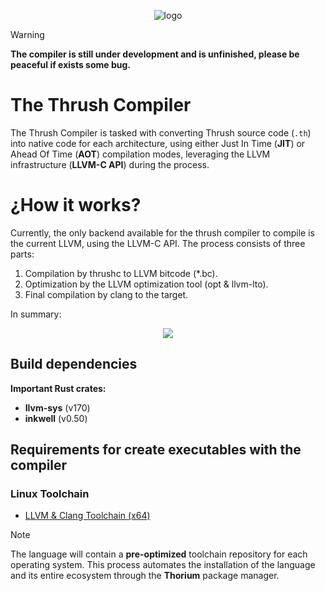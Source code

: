 <p align="center">
  <img src= "https://github.com/thrushlang/thrushc/blob/master/assets/thrushlang-v1.1.png" alt= "logo" style= "width: 2hv; height: 2hv;"> </img>
</p>

> [!WARNING]  
> **The compiler is still under development and is unfinished, please be peaceful if exists some bug.**

# The Thrush Compiler 

The Thrush Compiler is tasked with converting Thrush source code (`.th`) into native code for each architecture, using either Just In Time (**JIT**) or Ahead Of Time (**AOT**) compilation modes, leveraging the LLVM infrastructure (**LLVM-C API**) during the process.

# ¿How it works?

Currently, the only backend available for the thrush compiler to compile is the current LLVM, using the LLVM-C API. The process consists of three parts:

1. Compilation by thrushc to LLVM bitcode (*.bc).
2. Optimization by the LLVM optimization tool (opt & llvm-lto).
3. Final compilation by clang to the target.

In summary:

<p align="center">
  <img src= "https://github.com/thrushlang/thrushc/blob/master/assets/how%20it%20works%20(with%20llvm%20backend).png" style= "width: 1hv; height: 1hv;"> </img>
</p>

## Build dependencies

**Important Rust crates:**

- **llvm-sys** (v170)
- **inkwell** (v0.50)
  
## Requirements for create executables with the compiler

### Linux Toolchain

- [LLVM & Clang Toolchain (x64)](https://github.com/thrushlang/toolchains/releases/download/Toolchains/thrushlang-toolchain-linux-x64-v1.0.1.tar.gz)

> [!NOTE]  
> The language will contain a **pre-optimized** toolchain repository for each operating system. This process automates the installation of the language and its entire ecosystem through the **Thorium** package manager.

